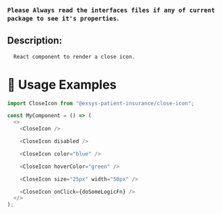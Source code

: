 ### `Please Always read the interfaces files if any of current package to see it's properties`.

## Description:

```sh
  React component to render a close icon.
```

# 🔨 Usage Examples

```typescript
import CloseIcon from "@exsys-patient-insurance/close-icon";

const MyComponent = () => (
  <>
    <CloseIcon />

    <CloseIcon disabled />

    <CloseIcon color="blue" />

    <CloseIcon hoverColor="green" />

    <CloseIcon size="25px" width="50px" />

    <CloseIcon onClick={doSomeLogicFn} />
  </>
);
```
